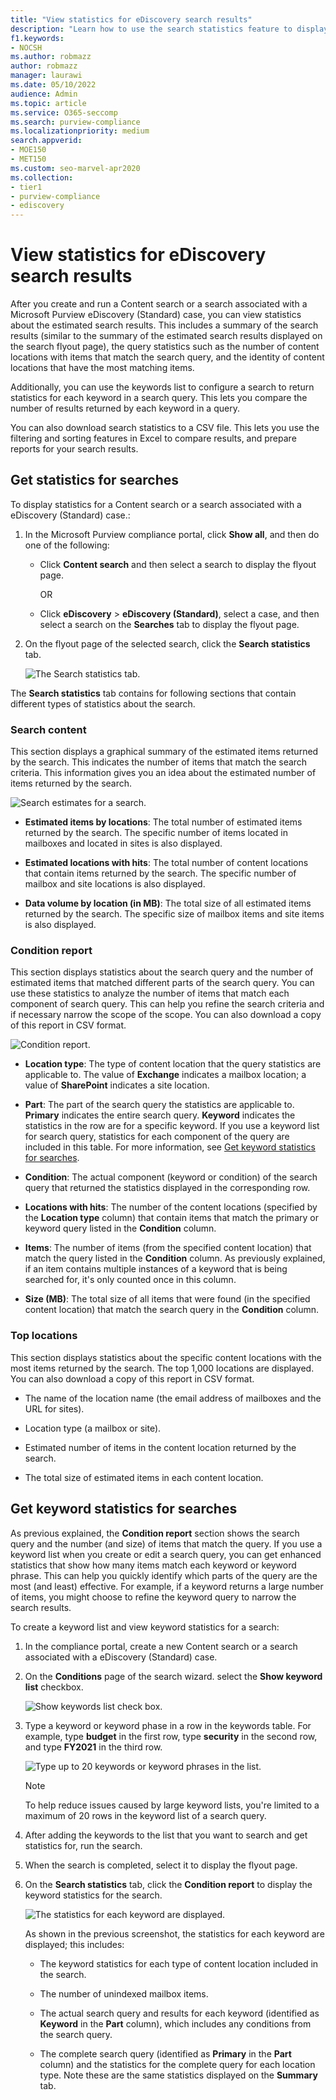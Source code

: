 ```yaml
---
title: "View statistics for eDiscovery search results"
description: "Learn how to use the search statistics feature to display statistics for Content searches and searches associated with a eDiscovery (Standard) case in the Microsoft Purview compliance portal."
f1.keywords:
- NOCSH
ms.author: robmazz
author: robmazz
manager: laurawi
ms.date: 05/10/2022
audience: Admin
ms.topic: article
ms.service: O365-seccomp
ms.search: purview-compliance
ms.localizationpriority: medium
search.appverid: 
- MOE150
- MET150
ms.custom: seo-marvel-apr2020
ms.collection:
- tier1
- purview-compliance
- ediscovery
---
```


# View statistics for eDiscovery search results

After you create and run a Content search or a search associated with a Microsoft Purview eDiscovery (Standard) case, you can view statistics about the estimated search results. This includes a summary of the search results (similar to the summary of the estimated search results displayed on the search flyout page), the query statistics such as the number of content locations with items that match the search query, and the identity of content locations that have the most matching items.
  
Additionally, you can use the keywords list to configure a search to return statistics for each keyword in a search query. This lets you compare the number of results returned by each keyword in a query.
  
You can also download search statistics to a CSV file. This lets you use the filtering and sorting features in Excel to compare results, and prepare reports for your search results.
  
## Get statistics for searches

To display statistics for a Content search or a search associated with a eDiscovery (Standard) case.:
  
1. In the Microsoft Purview compliance portal, click **Show all**, and then do one of the following:

   - Click **Content search** and then select a search to display the flyout page.

     OR

   - Click **eDiscovery** > **eDiscovery (Standard)**, select a case, and then select a search on the **Searches** tab to display the flyout page.

2. On the flyout page of the selected search, click the **Search statistics** tab.
  
   ![The Search statistics tab.](../media/SearchStatistics1.png)

The **Search statistics** tab contains for following sections that contain different types of statistics about the search.

### Search content

This section displays a graphical summary of the estimated items returned by the search. This indicates the number of items that match the search criteria. This information gives you an idea about the estimated number of items returned by the search.

![Search estimates for a search.](../media/SearchContentReport.png)

- **Estimated items by locations**: The total number of estimated items returned by the search. The specific number of items located in mailboxes and located in sites is also displayed.

- **Estimated locations with hits**: The total number of content locations that contain items returned by the search. The specific number of mailbox and site locations is also displayed.

- **Data volume by location (in MB)**: The total size of all estimated items returned by the search. The specific size of mailbox items and site items is also displayed.

### Condition report

This section displays statistics about the search query and the number of estimated items that matched different parts of the search query. You can use these statistics to analyze the number of items that match each component of search query. This can help you refine the search criteria and if necessary narrow the scope of the scope. You can also download a copy of this report in CSV format.

![Condition report.](../media/SearchContentReportNoKeywordList.png)

- **Location type**: The type of content location that the query statistics are applicable to. The value of **Exchange** indicates a mailbox location; a value of **SharePoint** indicates a site location.

- **Part**: The part of the search query the statistics are applicable to. **Primary** indicates the entire search query. **Keyword** indicates the statistics in the row are for a specific keyword. If you use a keyword list for search query, statistics for each component of the query are included in this table. For more information, see [Get keyword statistics for searches](#get-keyword-statistics-for-searches).

- **Condition**: The actual component (keyword or condition) of the search query that returned the statistics displayed in the corresponding row.

- **Locations with hits**: The number of the content locations (specified by the **Location type** column) that contain items that match the primary or keyword query listed in the **Condition** column.

- **Items**: The number of items (from the specified content location) that match the query listed in the **Condition** column. As previously explained, if an item contains multiple instances of a keyword that is being searched for, it's only counted once in this column.

- **Size (MB)**: The total size of all items that were found (in the specified content location) that match the search query in the **Condition** column.

### Top locations

This section displays statistics about the specific content locations with the most items returned by the search. The top 1,000 locations are displayed. You can also download a copy of this report in CSV format.

- The name of the location name (the email address of mailboxes and the URL for sites).

- Location type (a mailbox or site).

- Estimated number of items in the content location returned by the search.

- The total size of estimated items in each content location.

## Get keyword statistics for searches

As previous explained, the **Condition report** section shows the search query and the number (and size) of items that match the query. If you use a keyword list when you create or edit a search query, you can get enhanced statistics that show how many items match each keyword or keyword phrase. This can help you quickly identify which parts of the query are the most (and least) effective. For example, if a keyword returns a large number of items, you might choose to refine the keyword query to narrow the search results.

To create a keyword list and view keyword statistics for a search:
  
1. In the compliance portal, create a new Content search or a search associated with a eDiscovery (Standard) case.

2. On the **Conditions** page of the search wizard. select the **Show keyword list** checkbox.

   ![Show keywords list check box.](../media/SearchKeywordsList1.png)

3. Type a keyword or keyword phase in a row in the keywords table. For example, type **budget** in the first row, type **security** in the second row, and type **FY2021** in the third row.

   ![Type up to 20 keywords or keyword phrases in the list.](../media/SearchKeywordsList2.png)

   > [!NOTE]
   > To help reduce issues caused by large keyword lists, you're limited to a maximum of 20 rows in the keyword list of a search query.

4. After adding the keywords to the list that you want to search and get statistics for, run the search.

5. When the search is completed, select it to display the flyout page.

6. On the **Search statistics** tab, click the **Condition report** to display the keyword statistics for the search.

    ![The statistics for each keyword are displayed.](../media/SearchKeywordsList3.png)
  
    As shown in the previous screenshot, the statistics for each keyword are displayed; this includes:

    - The keyword statistics for each type of content location included in the search.

    - The number of unindexed mailbox items.

    - The actual search query and results for each keyword (identified as **Keyword** in the **Part** column), which includes any conditions from the search query.

    - The complete search query (identified as **Primary** in the **Part** column) and the statistics for the complete query for each location type. Note these are the same statistics displayed on the **Summary** tab.
